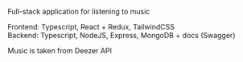 Full-stack application for listening to music

Frontend: Typescript, React + Redux, TailwindCSS  
Backend: Typescript, NodeJS, Express, MongoDB + docs (Swagger)

Music is taken from Deezer API
